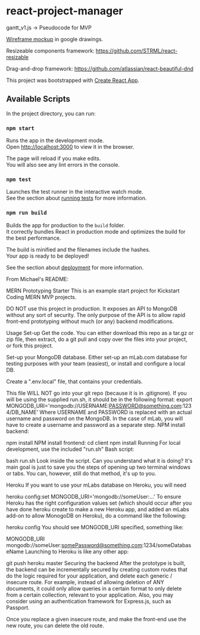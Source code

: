 # react-project-manager

gantt_v1.js -> Pseudocode for MVP

[Wireframe mockup](https://docs.google.com/drawings/d/1ik6u2L2tU6HjCKC-xj1W3ZgOB8zJdJtN8cRIfeixH30/edit?usp=sharing) in google drawings.

Resizeable components framework: https://github.com/STRML/react-resizable

Drag-and-drop framework: https://github.com/atlassian/react-beautiful-dnd

This project was bootstrapped with [Create React App](https://github.com/facebook/create-react-app).

## Available Scripts

In the project directory, you can run:

### `npm start`

Runs the app in the development mode.<br>
Open [http://localhost:3000](http://localhost:3000) to view it in the browser.

The page will reload if you make edits.<br>
You will also see any lint errors in the console.

### `npm test`

Launches the test runner in the interactive watch mode.<br>
See the section about [running tests](https://facebook.github.io/create-react-app/docs/running-tests) for more information.

### `npm run build`

Builds the app for production to the `build` folder.<br>
It correctly bundles React in production mode and optimizes the build for the best performance.

The build is minified and the filenames include the hashes.<br>
Your app is ready to be deployed!

See the section about [deployment](https://facebook.github.io/create-react-app/docs/deployment) for more information.



From Michael's README:

MERN Prototyping Starter
This is an example start project for Kickstart Coding MERN MVP projects.

DO NOT use this project in production. It exposes an API to MongoDB without any sort of security. The only purpose of the API is to allow rapid front-end prototyping without much (or any) backend modifications.

Usage
Set-up
Get the code. You can either download this repo as a tar.gz or zip file, then extract, do a git pull and copy over the files into your project, or fork this project.

Set-up your MongoDB database. Either set-up an mLab.com database for testing purposes with your team (easiest), or install and configure a local DB.

Create a ".env.local" file, that contains your credentials.

This file WILL NOT go into your git repo (because it is in .gitignore). If you will be using the supplied run.sh, it should be in the following format:
export MONGODB_URI='mongodb://USERNAME:PASSWORD@something.com:1234/DB_NAME'
Where USERNAME and PASSWORD is replaced with an actual username and password on the MongoDB. In the case of mLab, you will have to create a username and password as a separate step.
NPM install backend:

npm install
NPM install frontend:
cd client
npm install
Running
For local development, use the included "run.sh" Bash script:

bash run.sh
Look inside the script. Can you understand what it is doing? It's main goal is just to save you the steps of opening up two terminal windows or tabs. You can, however, still do that method, it's up to you.

Heroku
If you want to use your mLabs database on Heroku, you will need

heroku config:set MONGODB_URI='mongodb://someUser:...'
To ensure Heroku has the right configuration values set (which should occur after you have done heroku create to make a new Heroku app, and added an mLabs add-on to allow MonogoDB on Heroku), do a command like the following:

heroku config
You should see MONGODB_URI specified, something like:

MONGODB_URI  mongodb://someUser:somePassword@something.com:1234/someDatabaseName 
Launching to Heroku is like any other app:

git push heroku master
Securing the backend
After the prototype is built, the backend can be incrementally secured by creating custom routes that do the logic required for your application, and delete each generic / insecure route. For example, instead of allowing deletion of ANY documents, it could only allow queries in a certain format to only delete from a certain collection, relevant to your application. Also, you may consider using an authentication framework for Express.js, such as Passport.

Once you replace a given insecure route, and make the front-end use the new route, you can delete the old route.
